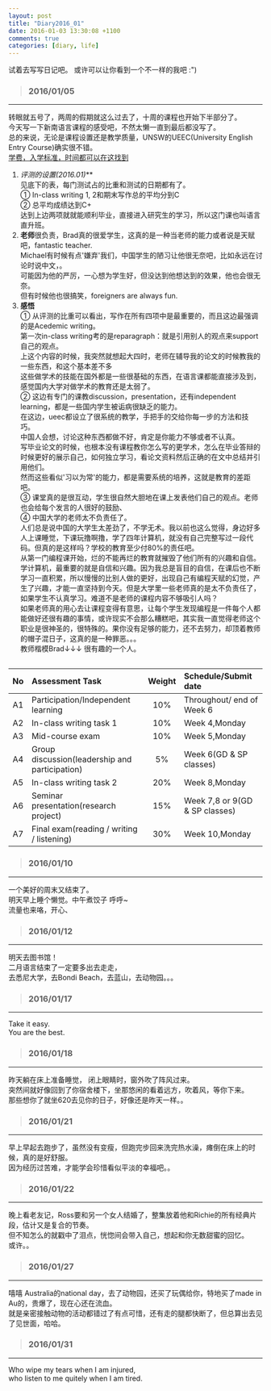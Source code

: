 ```yaml
---
layout: post
title: "Diary2016_01"
date: 2016-01-03 13:30:08 +1100
comments: true
categories: [diary, life]
---
```


试着去写写日记吧。 或许可以让你看到一个不一样的我吧 :")  

<!--more-->
   

>### 2016/01/05 ###
----------
转眼就五号了，两周的假期就这么过去了，十周的课程也开始下半部分了。    
今天写一下新南语言课程的感受吧，不然太懒一直到最后都没写了。    
总的来说，无论是课程设置还是教学质量，UNSW的UEEC(University English Entry Course)确实很不错。     
[学费，入学标准，时间都可以在这找到](https://www.languages.unsw.edu.au/courses/academic-english/the-university-english-entry-course)    
1. **评测的设置*(2016.01)***   
见底下的表，每门测试占的比重和测试的日期都有了。       
① In-class writing 1, 2和期末写作总的平均分到C   
② 总平均成绩达到C+   
达到上边两项就就能顺利毕业，直接进入研究生的学习，所以这门课也叫语言直升班。   
2. **老师**很负责，Brad真的很爱学生，这真的是一种当老师的能力或者说是天赋吧，fantastic teacher.   
Michael有时候有点'嫌弃'我们，中国学生的陋习让他很无奈吧，比如永远在讨论时说中文，。    
可能因为他的严厉，一心想为学生好，但没达到他想达到的效果，他也会很无奈。   
但有时候他也很搞笑，foreigners are always fun.     
3. **感悟**    
① 从评测的比重可以看出，写作在所有四项中是最重要的，而且这边最强调的是Acedemic writing。   
第一次in-class writing考的是reparagraph：就是引用别人的观点来support自己的观点。   
上这个内容的时候，我突然就想起大四时，老师在辅导我的论文的时候教我的一些东西，和这个基本差不多    
这些做学术的技能在国外都是一些很基础的东西，在语言课都能直接涉及到，感觉国内大学对做学术的教育还是太弱了。    
② 这边有专门的课教discussion，presentation，还有independent learning，都是一些国内学生被诟病很缺乏的能力。    
在这边，ueec都设立了很系统的教学，手把手的交给你每一步的方法和技巧。   
中国人会想，讨论这种东西都做不好，肯定是你能力不够或者不认真。    
写毕业论文的时候，也根本没有课程教你怎么写的更学术，怎么在毕业答辩的时候更好的展示自己，如何独立学习，看论文资料然后正确的在文中总结并引用他们。    
然而这些看似'习以为常'的能力，都是需要系统的培养，这就是教育的差距吧。    
③ 课堂真的是很互动，学生很自然大胆地在课上发表他们自己的观点。老师也会给每个发言的人很好的鼓励、    
④ 中国大学的老师太不负责任了。    
人们总是说中国的大学生太差劲了，不学无术。我以前也这么觉得，身边好多人上课睡觉，下课玩撸啊撸，学了四年计算机，就没有自己完整写过一段代码。但真的是这样吗？学校的教育至少付80%的责任吧。       
从第一门编程课开始，烂的不能再烂的教育就摧毁了他们所有的兴趣和自信。    
学计算机，最重要的就是自信和兴趣。因为我总是盲目的自信，在课后也不断学习一直积累，所以慢慢的比别人做的更好，出现自己有编程天赋的幻觉，产生了兴趣，才能一直坚持到今天。但是大学里一些老师真的是太不负责任了，如果学生不认真学习。难道不是老师的课程内容不够吸引人吗？    
如果老师真的用心去让课程变得有意思，让每个学生发现编程是一件每个人都能做好还很有趣的事情，或许现实不会那么糟糕吧，其实我一直觉得老师这个职业是很神圣的，很特殊的。果你没有足够的能力，还不去努力，却顶着教师的帽子混日子，这真的是一种罪恶。。。    
教师楷模Brad↓↓↓ 很有趣的一个人。   
<img  style="max-height:430px" class="lazy" data-original="/images/blog/160101_diary/Brad.JPG">
 

| No | Assessment Task   |  Weight  | Schedule/Submit date  
| :----: | :---- | :----: | :----- |
| A1    | Participation/Independent learning | 10% |Throughout/ end of Week 6  
| A2 | In-class writing task 1 | 10% | Week 4,Monday 
| A3 | Mid-course exam | 10% | Week 5,Monday 
| A4 | Group discussion(leadership and participation) | 5% | Week 6(GD & SP classes)    
| A5 | In-class writing task 2 | 20% | Week 8,Monday 
| A6 | Seminar presentation(research project) | 15% | Week 7,8 or 9(GD & SP classes)   
| A7 | Final exam(reading / writing / listening) | 30% | Week 10,Monday 

>### 2016/01/10 ###
----------
一个美好的周末又结束了。     
明天早上睡个懒觉。中午煮饺子 呼呼~     
流量也来咯，开心、   
<img  style="max-height:430px" class="lazy" data-original="/images/blog/160101_diary/optus.PNG">
 

>### 2016/01/12 ###
----------
明天去图书馆！    
二月语言结束了一定要多出去走走，     
去悉尼大学，去Bondi Beach，去蓝山，去动物园。。。        
 

>### 2016/01/17 ###
----------
Take it easy.      
You are the best.     
 

>### 2016/01/18 ###
----------
昨天躺在床上准备睡觉， 闭上眼睛时，窗外吹了阵风过来。    
突然间就好像回到了你宿舍楼下，坐那悠闲的看着远方，吹着风，等你下来。    
那些想你了就坐620去见你的日子，好像还是昨天一样。。    
 

>### 2016/01/21 ###
----------
早上早起去跑步了，虽然没有变瘦，但跑完步回来洗完热水澡，瘫倒在床上的时候，真的是好舒服。    
因为经历过苦难，才能学会珍惜看似平淡的幸福吧。。   
<img  style="max-height:430px" class="lazy" data-original="/images/blog/160101_diary/beach.jpg">
 


>### 2016/01/22 ###
----------
晚上看老友记，Ross要和另一个女人结婚了，整集放着他和Richie的所有经典片段，估计又是复合的节奏。    
但不知怎么的就戳中了泪点，恍惚间会带入自己，想起和你无数甜蜜的回忆。     
或许。。        
 

>### 2016/01/27 ###
----------
嘻嘻 Australia的national day，去了动物园，还买了玩偶给你，特地买了made in Au的，贵爆了，现在心还在流血。    
就是亲密接触动物的活动都错过了有点可惜，还有走的腿都快断了，但总算出去见了见世面，哈哈。    
<img  style="max-height:530px" class="lazy" data-original="/images/blog/160101_diary/zoo.JPG">
 

>### 2016/01/31 ###
----------
Who wipe my tears when I am injured,     
who listen to me quitely when I am tired.     
 